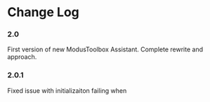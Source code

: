 # Change Log

### 2.0
First version of new ModusToolbox Assistant.  Complete rewrite and approach.

### 2.0.1
Fixed issue with initializaiton failing when






